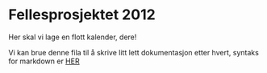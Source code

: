 Fellesprosjektet 2012
====================

Her skal vi lage en flott kalender, dere!

Vi kan brue denne fila til å skrive litt lett dokumentasjon etter hvert, syntaks for markdown er 
[HER](http://daringfireball.net/projects/markdown/basics) 
